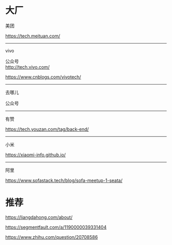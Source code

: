 # 大厂
美团

https://tech.meituan.com/

---
vivo

公众号  
http://tech.vivo.com/

https://www.cnblogs.com/vivotech/

---
去哪儿

公众号

---
有赞

https://tech.youzan.com/tag/back-end/

---
小米

https://xiaomi-info.github.io/

---
阿里

https://www.sofastack.tech/blog/sofa-meetup-1-seata/

# 推荐
https://liangdahong.com/about/

https://segmentfault.com/a/1190000039331404

https://www.zhihu.com/question/20708586



